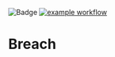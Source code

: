 ![Badge](https://img.shields.io/badge/version-v3.4-blue.svg)
[![example workflow](https://github.com/github/docs/actions/workflows/test.yaml/badge.svg)](https://github.com/hitesh-temp-account/Breach/actions/workflows/main.yml)

# Breach

